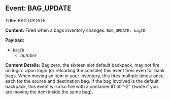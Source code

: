 ## Event: BAG_UPDATE

**Title:** BAG UPDATE

**Content:**
Fired when a bags inventory changes.
`BAG_UPDATE: bagID`

**Payload:**
- `bagID`
  - *number*

**Content Details:**
Bag zero, the sixteen slot default backpack, may not fire on login. Upon login (or reloading the console) this event fires even for bank bags. When moving an item in your inventory, this fires multiple times: once each for the source and destination bag. If the bag involved is the default backpack, this event will also fire with a container ID of "-2" (twice if you are moving the item inside the same bag).